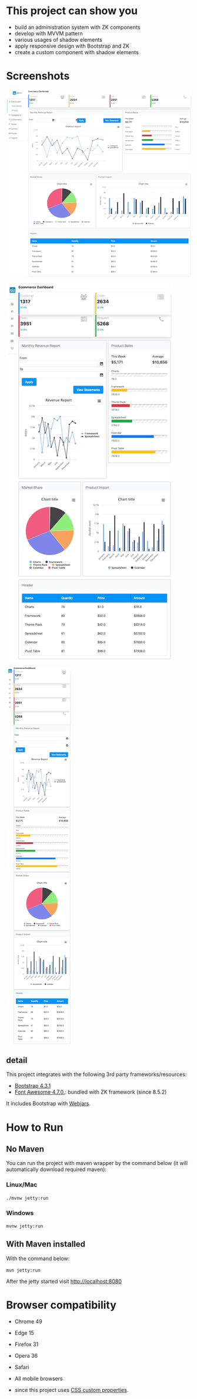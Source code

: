 # This project can show you

* build an administration system with ZK components
* develop with MVVM pattern
* various usages of shadow elements
* apply responsive design with Bootstrap and ZK
* create a custom component with shadow elements

# Screenshots

![](image/screenshot-lg.png)

![](image/screenshot-md.png)

![](image/screenshot-sm.png)


## detail
This project integrates with the following 3rd party frameworks/resources:
* [Bootstrap 4.3.1](https://getbootstrap.com/)
* [Font Awesome·4.7.0.](https://fontawesome.com/v4.7.0/icons/): bundled with ZK framework (since 8.5.2)

It includes Bootstrap with [Webjars](https://www.webjars.org/).


# How to Run
## No Maven
You can run the project with maven wrapper by the command below (it will automatically download required maven):

### Linux/Mac
`./mvnw jetty:run`
### Windows
`mvnw jetty:run`


## With Maven installed
With the command below:

`mvn jetty:run`

After the jetty started
visit [http://localhost:8080](http://localhost:8080/admin-template)


# Browser compatibility
* Chrome 49
* Edge 15
* Firefox 31
* Opera 36
* Safari
* All mobile browsers

* since this project uses [CSS custom properties](https://developer.mozilla.org/en-US/docs/Web/CSS/Using_CSS_custom_properties).